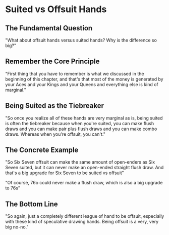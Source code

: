 # Suited vs Offsuit Hands

## The Fundamental Question

"What about offsuit hands versus suited hands? Why is the difference so big?"

## Remember the Core Principle

"First thing that you have to remember is what we discussed in the beginning of this chapter, and that's that most of the money is generated by your Aces and your Kings and your Queens and everything else is kind of marginal."

## Being Suited as the Tiebreaker

"So once you realize all of these hands are very marginal as is, being suited is often the tiebreaker because when you're suited, you can make flush draws and you can make pair plus flush draws and you can make combo draws. Whereas when you're offsuit, you can't."

## The Concrete Example

"So Six Seven offsuit can make the same amount of open-enders as Six Seven suited, but it can never make an open-ended straight flush draw. And that's a big upgrade for Six Seven to be suited vs offsuit"

"Of course, 76o could never make a flush draw, which is also a big upgrade to 76s"

## The Bottom Line

"So again, just a completely different league of hand to be offsuit, especially with these kind of speculative drawing hands. Being offsuit is a very, very big no-no."